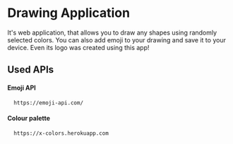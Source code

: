 # Drawing Application

It's web application, that allows you to draw any shapes using randomly selected colors. You can also add emoji to your drawing and save it to your device.
Even its logo was created using this app!

## Used APIs

#### Emoji API

```http
  https://emoji-api.com/
```

#### Colour palette

```http
  https://x-colors.herokuapp.com
```
